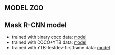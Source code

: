 ## MODEL ZOO

## Mask R-CNN model 
- trained with binary coco data: [model](https://hkustconnect-my.sharepoint.com/:f:/g/personal/xzengaf_connect_ust_hk/EubFvC7VlrdPrGu5SJgDds4BweDrkRmHlh5RGmIo7gJaig?e=vZDbR1)
- trained with COCO+YTB data: [model](https://hkustconnect-my.sharepoint.com/:f:/g/personal/xzengaf_connect_ust_hk/EgsxOMu7TQFFiqOI5GfyFBAB2BE86dwD8RHryapUTyAf1w?e=LLzawx)
- trained with YTB-testdev-firstframe data: [model](https://hkustconnect-my.sharepoint.com/:f:/g/personal/xzengaf_connect_ust_hk/EqwYsSIjYtNKvAwZZaruSv4Bxgor3HUBTWvT2zunzq_jfA?e=AsSWIG)
